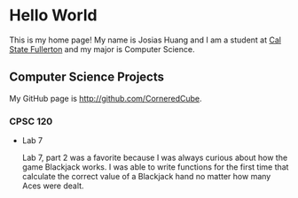 # Hello World

This is my home page! My name is Josias Huang and I am a student at [Cal State Fullerton](http://www.fullerton.edu/) and my major is Computer Science.

## Computer Science Projects

My GitHub page is http://github.com/CorneredCube.

### CPSC 120

* Lab 7

    Lab 7, part 2 was a favorite because I was always curious about how the
    game Blackjack works. I was able to write functions for the first time
    that calculate the correct value of a Blackjack hand no matter how many
    Aces were dealt.